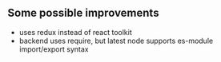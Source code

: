 ## Some possible improvements

- uses redux instead of react toolkit
- backend uses require, but latest node supports es-module import/export syntax